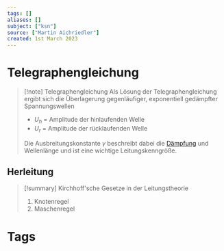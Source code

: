 ```yaml
---
tags: []
aliases: []
subject: ["ksn"]
source: ["Martin Aichriedler"]
created: 1st March 2023
---
```


# Telegraphengleichung

> [!note] Telegraphengleichung
> Als Lösung der Telegraphengleichung ergibt sich die Überlagerung gegenläufiger, exponentiell gedämpfter Spannungswellen
> - $U_{h}$ = Amplitude der hinlaufenden Welle
> - $U_{r}$ = Amplitude der rücklaufenden Welle
> 
> Die Ausbreitungskonstante $\gamma$ beschreibt dabei die [Dämpfung](../../hwe/Dämpfung.md) und Wellenlänge und ist eine wichtige Leitungskenngröße.

## Herleitung

> [!summary] Kirchhoff'sche Gesetze in der Leitungstheorie
> 1. Knotenregel
> 2. Maschenregel

# Tags

